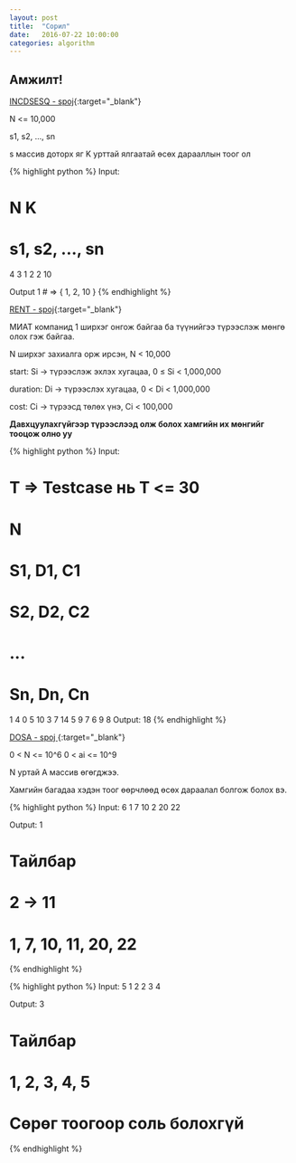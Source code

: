 ```yaml
---
layout: post
title:  "Сорил"
date:   2016-07-22 10:00:00
categories: algorithm
---
```


## Амжилт!

[INCDSESQ - spoj](http://www.spoj.com/problems/INCDSEQ/){:target="_blank"}

N <= 10,000

s1, s2, ..., sn 

s массив доторх яг K урттай ялгаатай өсөх дарааллын тоог ол

{% highlight python %}
Input:
  # N K
  # s1, s2, ..., sn
  4 3
  1 2 2 10

Output
  1 # => { 1, 2, 10 }
{% endhighlight %}
  

[RENT - spoj](http://www.spoj.com/problems/RENT/){:target="_blank"}

МИАТ компанид 1 ширхэг онгож байгаа ба түүнийгээ түрээслэж мөнгө олох гэж байгаа.

N ширхэг захиалга орж ирсэн, N < 10,000

start: Si -> түрээслэж эхлэх хугацаа, 0 ≤ Si < 1,000,000


duration: Di -> түрээслэх хугацаа, 0 < Di < 1,000,000


cost: Ci -> түрээсд төлөх үнэ, Ci < 100,000

**Давхцуулахгүйгээр түрээслээд олж болох хамгийн их мөнгийг тооцож олно уу**

{% highlight python %}
Input:
  # T => Testcase  нь T <= 30
  # N
  # S1, D1, C1
  # S2, D2, C2
  # ...
  # Sn, Dn, Cn

  1
  4
  0 5 10
  3 7 14
  5 9 7
  6 9 8
Output:
  18
{% endhighlight %}

[DOSA - spoj ](http://www.spoj.com/problems/DOSA/){:target="_blank"}

0 < N <= 10^6
0 < ai <= 10^9

N уртай A массив өгөгджээ.

Хамгийн багадаа хэдэн тоог өөрчлөөд өсөх дараалал болгож болох вэ.

{% highlight python %}
Input:
  6
  1 7 10 2 20 22

Output:
  1
  # Тайлбар
  # 2 -> 11
  # 1, 7, 10, **11**, 20, 22
{% endhighlight %}


{% highlight python %}
Input:
  5
  1 2 2 3 4 

Output:
  3
  
  # Тайлбар
  # 1, 2, 3, 4, 5
  # Сөрөг тоогоор соль болохгүй
{% endhighlight %}
